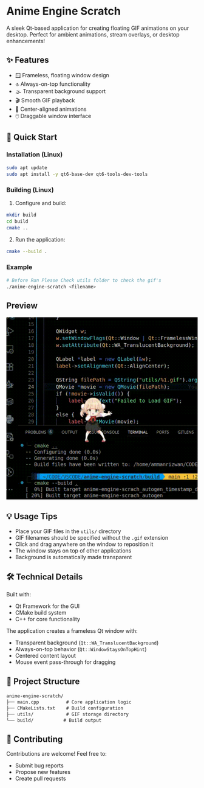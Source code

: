 # Anime Engine Scratch

A sleek Qt-based application for creating floating GIF animations on your desktop. Perfect for ambient animations, stream overlays, or desktop enhancements!

## ✨ Features

- 🪟 Frameless, floating window design
- 🔝 Always-on-top functionality
- 🌫️ Transparent background support
- 🎬 Smooth GIF playback
- 🎯 Center-aligned animations
- 🖱️ Draggable window interface

## 🚀 Quick Start

### Installation (Linux)

```bash
sudo apt update
sudo apt install -y qt6-base-dev qt6-tools-dev-tools
```

### Building (Linux)

1. Configure and build:
```bash
mkdir build
cd build
cmake ..
```

2. Run the application:
```bash
cmake --build .
```

### Example
```bash
# Before Run Please Check utils folder to check the gif's
./anime-engine-scratch <filename>
```


## Preview

![Video-Preivew](./resources/preview.gif)

## 💡 Usage Tips

- Place your GIF files in the `utils/` directory
- GIF filenames should be specified without the `.gif` extension
- Click and drag anywhere on the window to reposition it
- The window stays on top of other applications
- Background is automatically made transparent

## 🛠️ Technical Details

Built with:
- Qt Framework for the GUI
- CMake build system
- C++ for core functionality

The application creates a frameless Qt window with:
- Transparent background (`Qt::WA_TranslucentBackground`)
- Always-on-top behavior (`Qt::WindowStaysOnTopHint`)
- Centered content layout
- Mouse event pass-through for dragging

## 📂 Project Structure

```
anime-engine-scratch/
├── main.cpp          # Core application logic
├── CMakeLists.txt    # Build configuration
├── utils/            # GIF storage directory
└── build/           # Build output
```

## 🤝 Contributing

Contributions are welcome! Feel free to:
- Submit bug reports
- Propose new features
- Create pull requests
